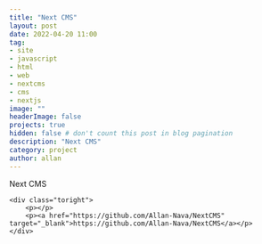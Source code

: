 ```yaml
---
title: "Next CMS"
layout: post
date: 2022-04-20 11:00
tag: 
- site
- javascript
- html
- web
- nextcms
- cms
- nextjs
image: ""
headerImage: false
projects: true
hidden: false # don't count this post in blog pagination
description: "Next CMS"
category: project
author: allan
---
```



<div class="side-by-side">
    <div class="toleft">
        <!-- <img class="image" src="https://static.supertennix.it/staticfiles/img/logo.svg" alt="Logo Next CMS"> -->
        <figcaption class="caption">Next CMS</figcaption>
    </div>

    <div class="toright">
        <p></p>
        <p><a href="https://github.com/Allan-Nava/NextCMS" target="_blank">https://github.com/Allan-Nava/NextCMS</a></p>
    </div>
</div>
